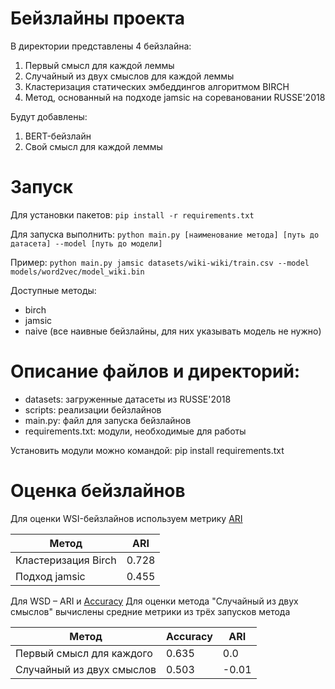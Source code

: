 # Бейзлайны проекта
В директории представлены 4 бейзлайна:
1. Первый смысл для каждой леммы
2. Случайный из двух смыслов для каждой леммы
3. Кластеризация статических эмбеддингов алгоритмом BIRCH
4. Метод, основанный на подходе jamsic на соревановании RUSSE'2018

Будут добавлены:
1. BERT-бейзлайн
2. Свой смысл для каждой леммы

# Запуск
Для установки пакетов:
```pip install -r requirements.txt```

Для запуска выполнить:
``python main.py [наименование метода] [путь до датасета] --model [путь до модели]``

Пример:
``python main.py jamsic datasets/wiki-wiki/train.csv --model models/word2vec/model_wiki.bin``

Доступные методы:
- birch
- jamsic
- naive (все наивные бейзлайны, для них указывать модель не нужно)

# Описание файлов и директорий:
- datasets: загруженные датасеты из RUSSE'2018
- scripts: реализации бейзлайнов
- main.py: файл для запуска бейзлайнов
- requirements.txt: модули, необходимые для работы

Установить модули можно командой:
    pip install requirements.txt

# Оценка бейзлайнов
Для оценки WSI-бейзлайнов используем метрику [ARI](https://scikit-learn.org/stable/modules/generated/sklearn.metrics.adjusted_rand_score.html)

| Метод | ARI |
| --- | ----------- |
| Кластеризация Birch | 0.728 |
| Подход jamsic | 0.455 |

Для WSD – ARI и [Accuracy](https://scikit-learn.org/stable/modules/generated/sklearn.metrics.accuracy_score.html)
Для оценки метода "Случайный из двух смыслов" вычислены средние метрики из трёх запусков метода

| Метод | Accuracy | ARI |
| --- | ----------- |----|
| Первый смысл для каждого |  0.635 | 0.0 |
| Случайный из двух смыслов | 0.503 | -0.01 |
